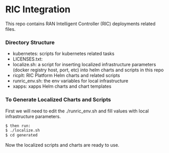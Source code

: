 # RIC Integration

This repo contains RAN Intelligent Controller (RIC) deployments related files.


### Directory Structure
- kubernetes: scripts for kubernetes related tasks
- LICENSES.txt:
- localize.sh: a script for inserting localized infrastructure parameters (docker registry host, port, etc) into helm charts and scripts in this repo
- ricplt: RIC Platform Helm charts and related scripts
- runric_env.sh: the env variables for local infrastructure
- xapps: xapps Helm charts and chart templates

### To Generate Localized Charts and Scripts

First we will need to edit the ./runric_env.sh and fill values with local infrastructure parameters.

```sh
$ then run:
$ ./localize.sh
$ cd generated
```

Now the localized scripts and charts are ready to use.
